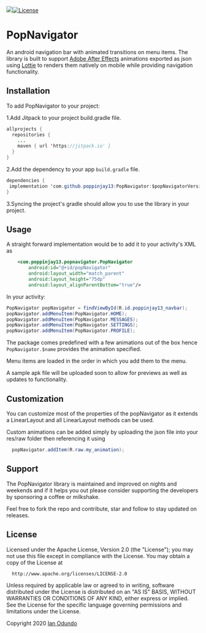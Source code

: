 [![](https://jitpack.io/v/poppinjay13/PopNavigator.svg)](https://jitpack.io/#poppinjay13/PopNavigator)[![License](https://img.shields.io/badge/License-Apache%202.0-blue.svg)](https://opensource.org/licenses/Apache-2.0)

# PopNavigator
An android navigation bar with animated transitions on menu items.
The library is built to support [Adobe After Effects](http://www.adobe.com/products/aftereffects.html) animations exported as json using [Lottie](https://github.com/airbnb/lottie-android) to renders them natively on mobile while providing navigation functionality.

## Installation

To add PopNavigator to your project:

1.Add Jitpack to your project build.gradle file.

```java
allprojects {
  repositories {
    ...
    maven { url 'https://jitpack.io' }
  }
}
```

2.Add the dependency to your app `build.gradle` file.

```java
dependencies {
 implementation 'com.github.poppinjay13:PopNavigator:$popNavigatorVersion'
}
```

3.Syncing the project's gradle should allow you to use the library in your project.

## Usage

A straight forward implementation would be to add it to your activity's XML as

```xml
    <com.poppinjay13.popnavigator.PopNavigator
        android:id="@+id/popNavigator"
        android:layout_width="match_parent"
        android:layout_height="75dp"
        android:layout_alignParentBottom="true"/>
```

In your activity:

```java
PopNavigator popNavigator = findViewById(R.id.poppinjay13_navbar);
popNavigator.addMenuItem(PopNavigator.HOME);
popNavigator.addMenuItem(PopNavigator.MESSAGES);
popNavigator.addMenuItem(PopNavigator.SETTINGS);
popNavigator.addMenuItem(PopNavigator.PROFILE);
```

The package comes predefined with a few animations out of the box hence `PopNavigator.$name` provides the animation specified. 

Menu items are loaded in the order in which you add them to the menu.

A sample apk file will be uploaded soon to allow for previews as well as updates to functionality.

## Customization
      
You can customize most of the properties of the popNavigator as it extends a LinearLayout and all LinearLayout methods can be used.

Custom animations can be added simply by uploading the json file into your res/raw folder then referencing it using

```java
  popNavigator.addItem(R.raw.my_animation);
```

## Support

The PopNavigator library is maintained and improved on nights and weekends and if it helps you out please consider supporting the developers by sponsoring a coffee or milkshake.

Feel free to fork the repo and contribute, star and follow to stay updated on releases.

## License

   Licensed under the Apache License, Version 2.0 (the "License");
   you may not use this file except in compliance with the License.
   You may obtain a copy of the License at
         
      http://www.apache.org/licenses/LICENSE-2.0

   Unless required by applicable law or agreed to in writing, software
   distributed under the License is distributed on an "AS IS" BASIS,
   WITHOUT WARRANTIES OR CONDITIONS OF ANY KIND, either express or implied.
   See the License for the specific language governing permissions and
   limitations under the License.
   
   
Copyright 2020 [Ian Odundo](https:://poppinjay13.github.io)
